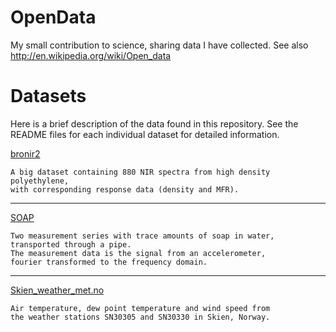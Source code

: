 OpenData
========
My small contribution to science, sharing data I have collected.
See also http://en.wikipedia.org/wiki/Open_data

Datasets
========
Here is a brief description of the data found in this repository. See the README files for 
each individual dataset for detailed information.

[bronir2](bronir2/)

    A big dataset containing 880 NIR spectra from high density polyethylene, 
    with corresponding response data (density and MFR).

---

[SOAP](SOAP/)

    Two measurement series with trace amounts of soap in water, 
    transported through a pipe.
    The measurement data is the signal from an accelerometer, 
    fourier transformed to the frequency domain.

---

[Skien_weather_met.no](Skien_weather_met.no/)

    Air temperature, dew point temperature and wind speed from 
    the weather stations SN30305 and SN30330 in Skien, Norway. 

